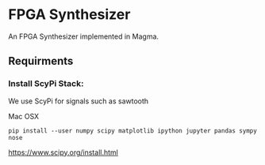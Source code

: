 # FPGA Synthesizer

An FPGA Synthesizer implemented in Magma.

## Requirments 

### Install ScyPi Stack:

We use ScyPi for signals such as sawtooth

Mac OSX
```
pip install --user numpy scipy matplotlib ipython jupyter pandas sympy nose
```

https://www.scipy.org/install.html


